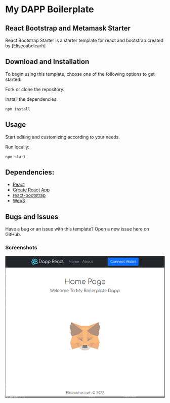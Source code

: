 # My DAPP Boilerplate
## React Bootstrap and Metamask Starter


React Bootstrap Starter is a starter template for react and bootstrap created by [Eliseoabelcarh]


## Download and Installation

To begin using this template, choose one of the following options to get started:

Fork or clone the repository.

Install the dependencies:

```powershell-interactive
npm install
```

## Usage

Start editing and customizing according to your needs.

Run locally:

```powershell-interactive
npm start
```

## Dependencies:

- [React](https://reactjs.org/)
- [Create React App](https://create-react-app.dev/)
- [react-bootstrap](https://react-bootstrap.github.io/)
- [Web3](https://www.npmjs.com/package/web3)

## Bugs and Issues

Have a bug or an issue with this template? Open a new issue here on GitHub.

### Screenshots
![Screenshot](./src/images/previa1.png)
